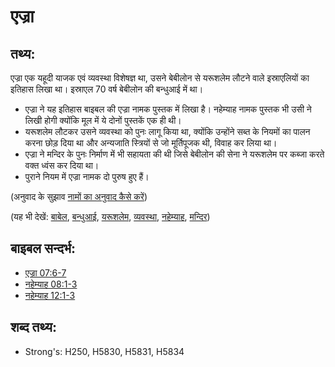 # एज्रा #

## तथ्य: ##

एज्रा एक यहूदी याजक एवं व्यवस्था विशेषज्ञ था, उसने बेबीलोन से यरूशलेम लौटने वाले इस्राएलियों का इतिहास लिखा था। इस्राएल 70 वर्ष बेबीलोन की बन्धुआई में था।

* एज्रा ने यह इतिहास बाइबल की एज्रा नामक पुस्तक में लिखा है। नहेम्याह नामक पुस्तक भी उसी ने लिखी होगी क्योंकि मूल में ये दोनों पुस्तकें एक ही थी।
* यरूशलेम लौटकर उसने व्यवस्था को पुनः लागू किया था, क्योंकि उन्होंने सब्त के नियमों का पालन करना छोड़ दिया था और अन्यजाति स्त्रियों से जो मूर्तिपूजक थी, विवाह कर लिया था। 
* एज्रा ने मन्दिर के पुनः निर्माण में भी सहायता की थी जिसे बेबीलोन की सेना ने यरूशलेम पर कब्जा करते वक्त ध्वंस कर दिया था।
* पुराने नियम में एज्रा नामक दो पुरुष हुए हैं।

(अनुवाद के सुझाव [नामों का अनुवाद कैसे करें](rc://en/ta/man/translate/translate-names))

(यह भी देखें: [बाबेल](../names/babylon.md), [बन्धुआई](../other/exile.md), [यरूशलेम](../names/jerusalem.md), [व्यवस्था](../kt/lawofmoses.md), [नहेम्याह](../names/nehemiah.md), [मन्दिर](../kt/temple.md))

## बाइबल सन्दर्भ: ##

* [एज्रा 07:6-7](rc://en/tn/help/ezr/07/06)
* [नहेम्याह 08:1-3](rc://en/tn/help/neh/08/01)
* [नहेम्याह 12:1-3](rc://en/tn/help/neh/12/01)

## शब्द तथ्य: ##

* Strong's: H250, H5830, H5831, H5834
